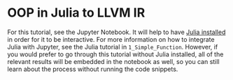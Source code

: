 # OOP in Julia to LLVM IR

For this tutorial, see the Jupyter Notebook. It will help to have [Julia installed](https://julialang.org/downloads/) in order for it to be interactive. For more information on how to integrate Julia with Jupyter, see the Julia tutorial in `1_Simple_Function`. However, if you would prefer to go through this tutorial without Julia installed, all of the relevant results will be embedded in the notebook as well, so you can still learn about the process without running the code snippets.